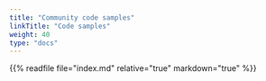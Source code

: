 ```yaml
---
title: "Community code samples"
linkTitle: "Code samples"
weight: 40
type: "docs"
---
```


{{% readfile file="index.md" relative="true" markdown="true" %}}

